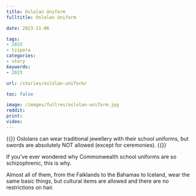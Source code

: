 ```yaml
---
title: Oslolan Uniform
fulltitle: Oslolan Uniform

date: 2023-11-06

tags:
- 2023
- tzipora
categories:
- story
keywords:
- 2023

url: /stories/oslolan-uniform/

toc: false

image: /images/fullres/oslolan-uniform.jpg
reddit:
print:
video:
---
```

{{<hint caption>}}
Oslolans can wear traditional jewellery with their school uniforms, but swords are absolutely NOT allowed (except for ceremonies).
{{</hint>}}

If you've ever wondered why Commonwealth school uniforms are so schizophrenic, this is why.

Almost all of them, from the Falklands to the Bahamas to Iceland, wear the same basic things, but cultural items are allowed and there are no restrictions on hair.